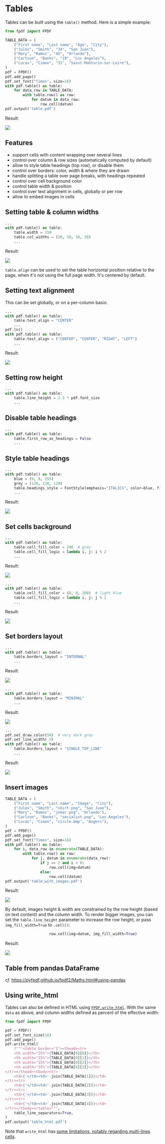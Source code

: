 # Tables

Tables can be built using the `table()` method.
Here is a simple example:

```python
from fpdf import FPDF

TABLE_DATA = (
    ("First name", "Last name", "Age", "City"),
    ("Jules", "Smith", "34", "San Juan"),
    ("Mary", "Ramos", "45", "Orlando"),
    ("Carlson", "Banks", "19", "Los Angeles"),
    ("Lucas", "Cimon", "31", "Saint-Mahturin-sur-Loire"),
)
pdf = FPDF()
pdf.add_page()
pdf.set_font("Times", size=16)
with pdf.table() as table:
    for data_row in TABLE_DATA:
        with table.row() as row:
            for datum in data_row:
                row.cell(datum)
pdf.output('table.pdf')
```
Result:

![](table-simple.jpg)

## Features
* support cells with content wrapping over several lines
* control over column & row sizes (automatically computed by default)
* allow to style table headings (top row), or disable them
* control over borders: color, width & where they are drawn
* handle splitting a table over page breaks, with headings repeated
* control over cell background color
* control table width & position
* control over text alignment in cells, globally or per row
* allow to embed images in cells

## Setting table & column widths
```python
...
with pdf.table() as table:
    table.width = 150
    table.col_widths = (30, 30, 10, 30)
    ...
```
Result:

![](table-with-fixed-column-widths.jpg)

`table.align` can be used to set the table horizontal position relative to the page,
when it's not using the full page width. It's centered by default.

## Setting text alignment
This can be set globally, or on a per-column basis:
```python
...
with pdf.table() as table:
    table.text_align = "CENTER"
    ...
pdf.ln()
with pdf.table() as table:
    table.text_align = ("CENTER", "CENTER", "RIGHT", "LEFT")
    ...
```
Result:

![](table_align.jpg)

## Setting row height
```python
...
with pdf.table() as table:
    table.line_height = 2.5 * pdf.font_size
    ...
```

## Disable table headings
```python
...
with pdf.table() as table:
    table.first_row_as_headings = False
    ...
```

## Style table headings
```python
...
with pdf.table() as table:
    blue = (0, 0, 255)
    grey = (128, 128, 128)
    table.headings_style = FontStyle(emphasis="ITALICS", color=blue, fill_color=grey)
    ...
```
Result:

![](table-styled.jpg)

## Set cells background
```python
...
with pdf.table() as table:
    table.cell_fill_color = 200  # grey
    table.cell_fill_logic = lambda i, j: i % 2
    ...
```
Result:

![](table-with-cells-filled.jpg)

```python
...
with pdf.table() as table:
    table.cell_fill_color = (0, 0, 200)  # light blue
    table.cell_fill_logic = lambda i, j: j % 2
    ...
```
Result:

![](table-with-cells-filled2.jpg)

## Set borders layout
```python
...
with pdf.table() as table:
    table.borders_layout = "INTERNAL"
    ...
```
Result:

![](table_with_internal_layout.jpg)

```python
...
with pdf.table() as table:
    table.borders_layout = "MINIMAL"
    ...
```
Result:

![](table_with_minimal_layout.jpg)

```python
...
pdf.set_draw_color(50)  # very dark grey
pdf.set_line_width(.5)
with pdf.table() as table:
    table.borders_layout = "SINGLE_TOP_LINE"
    ...
```
Result:

![](table_with_single_top_line_layout.jpg)

## Insert images
```python
TABLE_DATA = (
    ("First name", "Last name", "Image", "City"),
    ("Jules", "Smith", "shirt.png", "San Juan"),
    ("Mary", "Ramos", "joker.png", "Orlando"),
    ("Carlson", "Banks", "socialist.png", "Los Angeles"),
    ("Lucas", "Cimon", "circle.bmp", "Angers"),
)
pdf = FPDF()
pdf.add_page()
pdf.set_font("Times", size=16)
with pdf.table() as table:
    for i, data_row in enumerate(TABLE_DATA):
        with table.row() as row:
            for j, datum in enumerate(data_row):
                if j == 2 and i > 0:
                    row.cell(img=datum)
                else:
                    row.cell(datum)
pdf.output('table_with_images.pdf')
```
Result:

![](table_with_images.jpg)

By default, images height & width are constrained by the row height (based on text content)
and the column width. To render bigger images, you can set the `table.line_height` parameter to increase the row height, or pass `img_fill_width=True` to `.cell()`:

```python
                    row.cell(img=datum, img_fill_width=True)
```
Result:

![](table_with_images_and_img_fill_width.jpg)

## Table from pandas DataFrame

_cf._ https://pyfpdf.github.io/fpdf2/Maths.html#using-pandas

## Using write_html

Tables can also be defined in HTML using [`FPDF.write_html`](HTML.md).
With the same `data` as above, and column widths defined as percent of the effective width:

```python
from fpdf import FPDF

pdf = FPDF()
pdf.set_font_size(16)
pdf.add_page()
pdf.write_html(
    f"""<table border="1"><thead><tr>
    <th width="25%">{TABLE_DATA[0][0]}</th>
    <th width="25%">{TABLE_DATA[0][1]}</th>
    <th width="15%">{TABLE_DATA[0][2]}</th>
    <th width="35%">{TABLE_DATA[0][3]}</th>
</tr></thead><tbody><tr>
    <td>{'</td><td>'.join(TABLE_DATA[1])}</td>
</tr><tr>
    <td>{'</td><td>'.join(TABLE_DATA[2])}</td>
</tr><tr>
    <td>{'</td><td>'.join(TABLE_DATA[3])}</td>
</tr><tr>
    <td>{'</td><td>'.join(TABLE_DATA[4])}</td>
</tr></tbody></table>""",
    table_line_separators=True,
)
pdf.output('table_html.pdf')
```

Note that `write_html` has [some limitations, notably regarding multi-lines cells](HTML.html#supported-html-features).
